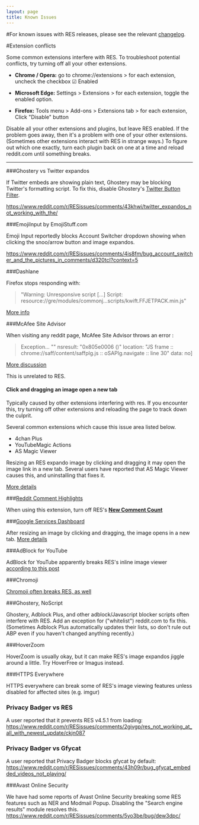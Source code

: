 ```yaml
---
layout: page
title: Known Issues
---
```


#For known issues with RES releases, please see the relevant [changelog](https://redditenhancementsuite.com/releases/).

#Extension conflicts

Some common extensions interfere with RES.  To troubleshoot potential conflicts, try turning off all your other extensions.


* **Chrome / Opera:** go to chrome://extensions > for each extension, uncheck the  checkbox ☑ Enabled

* **Microsoft Edge:** Settings > Extensions > for each extension, toggle the enabled option.

* **Firefox:** Tools menu > Add-ons > Extensions tab > for each extension, Click "Disable" button

Disable all your other extensions and plugins, but leave RES enabled. If the problem goes away, then it's a problem with one of your other extensions. (Sometimes other extensions interact with RES in strange ways.) To figure out which one exactly, turn each plugin back on one at a time and reload reddit.com until something breaks.

---

###Ghostery vs Twitter expandos

If Twitter embeds are showing plain text, Ghostery may be blocking Twitter's formatting script. To fix this, disable Ghostery's [Twitter Button Filter](https://apps.ghostery.com/en/apps/twitter_button).

https://www.reddit.com/r/RESissues/comments/43khwi/twitter_expandos_not_working_with_the/

###EmojiInput by EmojiStuff.com

Emoji Input reportedly blocks Account Switcher dropdown showing when clicking the snoo/arrow button and image expandos.

https://www.reddit.com/r/RESissues/comments/4is8fm/bug_account_switcher_and_the_pictures_in_comments/d320tcl?context=5

###Dashlane

Firefox stops responding with:

> "Warning: Unresponsive script [...] Script: resource://gre/modules/commonj...scripts/kwift.FFJETPACK.min.js"

[More info](https://www.reddit.com/r/firefox/comments/3yzns6/temporary_hangs_on_scriptskwiftffjetpackminjs1/d0zhgv0)

###McAfee Site Advisor 

When visiting any reddit page, McAfee Site Advisor throws an error :

> Exception... "<no message>" nsresult: "0x805e0006 (<unknown>)" location: "JS frame :: chrome://saff/content/saffplg.js :: oSAPlg.navigate :: line 30" data: no]

[More discussion](http://www.reddit.com/r/resissues/comments/3re92n/_/)

This is unrelated to RES. 

#### Click and dragging an image open a new tab

Typically caused by other extensions interfering with res. If you encounter this, try turning off other extensions and reloading the page to track down the culprit. 

Several common extensions which cause this issue area listed below. 

* 4chan Plus
* YouTubeMagic Actions
* AS Magic Viewer

Resizing an RES expando image by clicking and dragging it may open the image link in a new tab. Several users have reported that AS Magic Viewer causes this, and uninstalling that fixes it.

[More details](https://www.reddit.com/r/RESissues/comments/3pje2u/bug_zoom_with_expandables_opens_the_link/)


###[Reddit Comment Highlights](https://github.com/staticfish/Reddit-Comment-Highlights)

When using this extension, turn off RES's **[New Comment Count](https://www.reddit.com/#!settings/newCommentCount)**

###[Google Services Dashboard](https://chrome.google.com/webstore/detail/google-services-dashboard/eijbjfcckboebcapjecehbbbcdojcelo)

After resizing an image by clicking and dragging, the image opens in a new tab. [More details](https://www.reddit.com/r/RESissues/comments/2v48mo/images_open_in_new_tab_after_dragging_to_expand/cofw8o5)

###AdBlock for YouTube

AdBlock for YouTube apparently breaks RES's inline image viewer [according to this post](http://www.reddit.com/r/RESissues/comments/2c4myb/bug_adblock_for_youtube_addon_breaks_images/)

###Chromoji

[Chromoji often breaks RES, as well](https://www.reddit.com/r/RESissues/comments/1wv3ny/sticky_chromoji_is_breaking_redditres_on_windows/)


###Ghostery, NoScript

Ghostery, Adblock Plus, and other adblock/Javascript blocker scripts often interfere with RES. Add an exception for ("whitelist") reddit.com to fix this. (Sometimes Adblock Plus automatically updates their lists, so don't rule out ABP even if you haven't changed anything recently.)

###HoverZoom

HoverZoom is usually okay, but it can make RES's image expandos jiggle around a little.
Try HoverFree or Imagus instead.

###HTTPS Everywhere

HTTPS everywhere can break some of RES's image viewing features unless disabled for affected sites (e.g. imgur)

### Privacy Badger vs RES

A user reported that it prevents RES v4.5.1 from loading: https://www.reddit.com/r/RESissues/comments/2givgp/res_not_working_at_all_with_newest_update/ckjn087

### Privacy Badger vs Gfycat

A user reported that Privacy Badger blocks gfycat by default: https://www.reddit.com/r/RESissues/comments/43h09r/bug_gfycat_embedded_videos_not_playing/

###Avast Online Security

We have had some reports of Avast Online Security breaking some RES features such as NER and Modmail Popup. Disabling the "Search engine results" module resolves this.
https://www.reddit.com/r/RESissues/comments/5yo3be/bug/dew3dpc/
